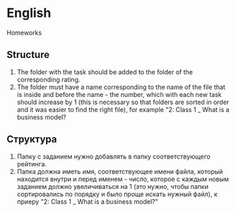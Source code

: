 # English
Homeworks

## Structure
1) The folder with the task should be added to the folder of the corresponding rating.
2) The folder must have a name corresponding to the name of the file that is inside and 
before the name - the number, which with each new task should increase by 1 
(this is necessary so that folders are sorted in order and it was easier to find the right file), 
for example "2: Class 1 _ What is a business model?


## Структура
1) Папку с заданием нужно добавлять в папку соответствующего рейтинга.
2) Папка должна иметь имя, соответствующее имени файла, который находится внутри и перед 
именем - число, которое с каждым новым заданием должно увеличиваться на 1 (это нужно, 
чтобы папки сортировались по порядку и было проще искать нужный файл), 
к приеру "2: Class 1 _ What is a business model?"
